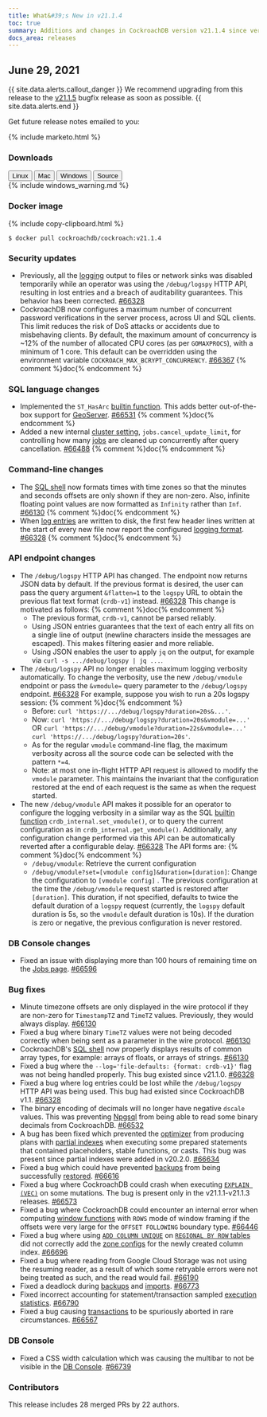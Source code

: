 ```yaml
---
title: What&#39;s New in v21.1.4
toc: true
summary: Additions and changes in CockroachDB version v21.1.4 since version v21.1.3
docs_area: releases 
---
```


## June 29, 2021

{{ site.data.alerts.callout_danger }}
We recommend upgrading from this release to the [v21.1.5](v21.1.5.html) bugfix release as soon as possible.
{{ site.data.alerts.end }}

Get future release notes emailed to you:

{%  include marketo.html %}

### Downloads

<div id="os-tabs" class="filters clearfix">
    <a href="https://binaries.cockroachdb.com/cockroach-v21.1.4.linux-amd64.tgz"><button id="linux" class="filter-button" data-scope="linux" data-eventcategory="linux-binary-release-notes">Linux</button></a>
    <a href="https://binaries.cockroachdb.com/cockroach-v21.1.4.darwin-10.9-amd64.tgz"><button id="mac" class="filter-button" data-scope="mac" data-eventcategory="mac-binary-release-notes">Mac</button></a>
    <a href="https://binaries.cockroachdb.com/cockroach-v21.1.4.windows-6.2-amd64.zip"><button id="windows" class="filter-button" data-scope="windows" data-eventcategory="windows-binary-release-notes">Windows</button></a>
    <a href="https://binaries.cockroachdb.com/cockroach-v21.1.4.src.tgz"><button id="source" class="filter-button" data-scope="source" data-eventcategory="source-release-notes">Source</button></a>
</div>

<section class="filter-content" data-scope="windows">
{%  include windows_warning.md %}
</section>

### Docker image

{%  include copy-clipboard.html %}
~~~shell
$ docker pull cockroachdb/cockroach:v21.1.4
~~~

### Security updates

- Previously, all the [logging](../v21.1/logging-overview.html) output to files or network sinks was disabled temporarily while an operator was using the `/debug/logspy` HTTP API, resulting in lost entries and a breach of auditability guarantees. This behavior has been corrected. [#66328][#66328]
- CockroachDB now configures a maximum number of concurrent password verifications in the server process, across UI and SQL clients. This limit reduces the risk of DoS attacks or accidents due to misbehaving clients. By default, the maximum amount of concurrency is ~12% of the number of allocated CPU cores (as per `GOMAXPROCS`), with a minimum of 1 core. This default can be overridden using the environment variable `COCKROACH_MAX_BCRYPT_CONCURRENCY`. [#66367][#66367] {%  comment %}doc{%  endcomment %}

### SQL language changes

- Implemented the `ST_HasArc` [builtin function](../v21.1/functions-and-operators.html#spatial-functions). This adds better out-of-the-box support for [GeoServer](../v21.1/geoserver.html). [#66531][#66531] {%  comment %}doc{%  endcomment %}
- Added a new internal [cluster setting](../v21.1/cluster-settings.html), `jobs.cancel_update_limit`, for controlling how many [jobs](../v21.1/show-jobs.html) are cleaned up concurrently after query cancellation. [#66488][#66488] {%  comment %}doc{%  endcomment %}

### Command-line changes

- The [SQL shell](../v21.1/cockroach-sql.html) now formats times with time zones so that the minutes and seconds offsets are only shown if they are non-zero. Also, infinite floating point values are now formatted as `Infinity` rather than `Inf`. [#66130][#66130] {%  comment %}doc{%  endcomment %}
- When [log entries](../v21.1/logging-overview.html) are written to disk, the first few header lines written at the start of every new file now report the configured [logging format](../v21.1/log-formats.html). [#66328][#66328] {%  comment %}doc{%  endcomment %}

### API endpoint changes

- The `/debug/logspy` HTTP API has changed. The endpoint now returns JSON data by default. If the previous format is desired, the user can pass the query argument `&flatten=1` to the `logspy` URL to obtain the previous flat text format (`crdb-v1`) instead. [#66328][#66328] This change is motivated as follows: {%  comment %}doc{%  endcomment %}
    - The previous format, `crdb-v1`, cannot be parsed reliably.
    - Using JSON entries guarantees that the text of each entry all fits on a single line of output (newline characters inside the messages are escaped). This makes filtering easier and more reliable.
    - Using JSON enables the user to apply `jq` on the output, for example via `curl -s .../debug/logspy | jq ...`.
- The `/debug/logspy` API no longer enables maximum logging verbosity automatically. To change the verbosity, use the new `/debug/vmodule` endpoint or pass the `&vmodule=` query parameter to the `/debug/logspy` endpoint. [#66328][#66328] For example, suppose you wish to run a 20s logspy session: {%  comment %}doc{%  endcomment %}
    - Before: `curl 'https://.../debug/logspy?duration=20s&...'`.
    - Now: `curl 'https://.../debug/logspy?duration=20s&vmodule=...'` OR `curl 'https://.../debug/vmodule?duration=22s&vmodule=...'   curl 'https://.../debug/logspy?duration=20s'`.
    - As for the regular `vmodule` command-line flag, the maximum verbosity across all the source code can be selected with the pattern `*=4`.
    - Note: at most one in-flight HTTP API request is allowed to modify the `vmodule` parameter. This maintains the invariant that the configuration restored at the end of each request is the same as when the request started.
- The new `/debug/vmodule` API makes it possible for an operator to configure the logging verbosity in a similar way as the SQL [builtin function](../v21.1/functions-and-operators.html) `crdb_internal.set_vmodule()`, or to query the current configuration as in `crdb_internal.get_vmodule()`. Additionally, any configuration change performed via this API can be automatically reverted after a configurable delay. [#66328][#66328] The API forms are: {%  comment %}doc{%  endcomment %}
    - `/debug/vmodule`: Retrieve the current configuration
    - `/debug/vmodule?set=[vmodule config]&duration=[duration]`: Change the configuration to `[vmodule config]` . The previous configuration at the time the `/debug/vmodule` request started is restored after `[duration]`. This duration, if not specified, defaults to twice the default duration of a `logspy` request (currently, the `logspy`   default duration is 5s, so the `vmodule` default duration is 10s). If the duration is zero or negative, the previous configuration is never restored.

### DB Console changes

- Fixed an issue with displaying more than 100 hours of remaining time on the [Jobs page](../v21.1/ui-jobs-page.html). [#66596][#66596]

### Bug fixes

- Minute timezone offsets are only displayed in the wire protocol if they are non-zero for `TimestampTZ` and `TimeTZ` values. Previously, they would always display. [#66130][#66130]
- Fixed a bug where binary `TimeTZ` values were not being decoded correctly when being sent as a parameter in the wire protocol. [#66130][#66130]
- CockroachDB's [SQL shell](../v21.1/cockroach-sql.html) now properly displays results of common array types, for example: arrays of floats, or arrays of strings. [#66130][#66130]
- Fixed a bug where the `--log='file-defaults: {format: crdb-v1}'` flag was not being handled properly. This bug existed since v21.1.0. [#66328][#66328]
- Fixed a bug where log entries could be lost while the `/debug/logspy` HTTP API was being used. This bug had existed since CockroachDB v1.1. [#66328][#66328]
- The binary encoding of decimals will no longer have negative `dscale` values. This was preventing [Npgsql](https://www.npgsql.org) from being able to read some binary decimals from CockroachDB. [#66532][#66532]
- A bug has been fixed which prevented the [optimizer](../v21.1/cost-based-optimizer.html) from producing plans with [partial indexes](../v21.1/partial-indexes.html) when executing some prepared statements that contained placeholders, stable functions, or casts. This bug was present since partial indexes were added in v20.2.0. [#66634][#66634]
- Fixed a bug which could have prevented [backups](../v21.1/backup.html) from being successfully [restored](../v21.1/restore.html). [#66616][#66616]
- Fixed a bug where CockroachDB could crash when executing [`EXPLAIN (VEC)`](../v21.1/explain.html#vec-option) on some mutations. The bug is present only in the v21.1.1-v21.1.3 releases. [#66573][#66573]
- Fixed a bug where CockroachDB could encounter an internal error when computing [window functions](../v21.1/window-functions.html) with `ROWS` mode of window framing if the offsets were very large for the `OFFSET FOLLOWING` boundary type. [#66446][#66446]
- Fixed a bug where using [`ADD COLUMN UNIQUE`](../v21.1/add-column.html) on [`REGIONAL BY ROW` tables](../v21.1/set-locality.html#regional-by-row) did not correctly add the [zone configs](../v21.1/configure-replication-zones.html) for the newly created column index. [#66696][#66696]
- Fixed a bug where reading from Google Cloud Storage was not using the resuming reader, as a result of which some retryable errors were not being treated as such, and the read would fail. [#66190][#66190]
- Fixed a deadlock during [backups](../v21.1/backup.html) and [imports](../v21.1/import.html). [#66773][#66773]
- Fixed incorrect accounting for statement/transaction sampled [execution statistics](../v21.1/explain-analyze.html). [#66790][#66790]
- Fixed a bug causing [transactions](../v21.1/transactions.html) to be spuriously aborted in rare circumstances. [#66567][#66567]

### DB Console

- Fixed a CSS width calculation which was causing the multibar to not be visible in the [DB Console](../v21.1/ui-overview.html). [#66739][#66739]

### Contributors

This release includes 28 merged PRs by 22 authors.

[#66130]: https://github.com/cockroachdb/cockroach/pull/66130
[#66190]: https://github.com/cockroachdb/cockroach/pull/66190
[#66328]: https://github.com/cockroachdb/cockroach/pull/66328
[#66367]: https://github.com/cockroachdb/cockroach/pull/66367
[#66446]: https://github.com/cockroachdb/cockroach/pull/66446
[#66473]: https://github.com/cockroachdb/cockroach/pull/66473
[#66488]: https://github.com/cockroachdb/cockroach/pull/66488
[#66531]: https://github.com/cockroachdb/cockroach/pull/66531
[#66532]: https://github.com/cockroachdb/cockroach/pull/66532
[#66567]: https://github.com/cockroachdb/cockroach/pull/66567
[#66573]: https://github.com/cockroachdb/cockroach/pull/66573
[#66596]: https://github.com/cockroachdb/cockroach/pull/66596
[#66616]: https://github.com/cockroachdb/cockroach/pull/66616
[#66634]: https://github.com/cockroachdb/cockroach/pull/66634
[#66696]: https://github.com/cockroachdb/cockroach/pull/66696
[#66739]: https://github.com/cockroachdb/cockroach/pull/66739
[#66773]: https://github.com/cockroachdb/cockroach/pull/66773
[#66790]: https://github.com/cockroachdb/cockroach/pull/66790

